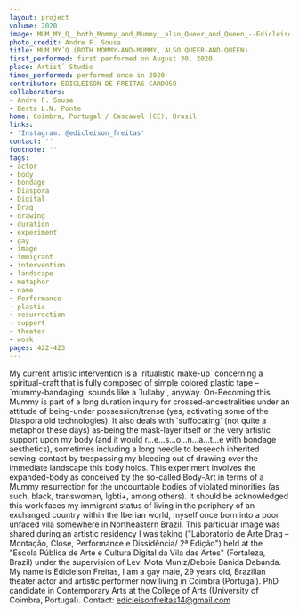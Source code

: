 ```yaml
---
layout: project
volume: 2020
image: MUM_MY_Q__both_Mommy_and_Mummy__also_Queer_and_Queen_--Edicleison_de_Freitas_Cardoso.jpg
photo_credit: Andre F. Sousa
title: MUM.MY´Q (BOTH MOMMY-AND-MUMMY, ALSO QUEER-AND-QUEEN)
first_performed: first performed on August 30, 2020
place: Artist´ Studio
times_performed: performed once in 2020
contributor: EDICLEISON DE FREITAS CARDOSO
collaborators:
- Andre F. Sousa
- Berta L.N. Ponte
home: Coimbra, Portugal / Cascavel (CE), Brasil
links:
- 'Instagram: @edicleison_freitas'
contact: ''
footnote: ''
tags:
- actor
- body
- bondage
- Diaspora
- Digital
- Drag
- drawing
- duration
- experiment
- gay
- image
- immigrant
- intervention
- landscape
- metaphor
- name
- Performance
- plastic
- resurrection
- support
- theater
- work
pages: 422-423
---
```



My current artistic intervention is a ´ritualistic make-up´ concerning a spiritual-craft that is fully composed of simple colored plastic tape – ´mummy-bandaging´ sounds like a ´lullaby´, anyway. On-Becoming this Mummy is part of a long duration inquiry for crossed-ancestralities under an attitude of being-under possession/transe (yes, activating some of the Diaspora old technologies). It also deals with ´suffocating´ (not quite a metaphor these days) as-being the mask-layer itself or the very artistic support upon my body (and it would r...e...s...o...n...a...t...e with bondage aesthetics), sometimes including a long needle to beseech inherited sewing-contact by trespassing my bleeding out of drawing over the immediate landscape this body holds. This experiment involves the expanded-body as conceived by the so-called Body-Art in terms of a Mummy resurrection for the uncountable bodies of violated minorities (as such, black, transwomen, lgbti+, among others). It should be acknowledged this work faces my immigrant status of living in the periphery of an exchanged country within the Iberian world, myself once born into a poor unfaced vila somewhere in Northeastern Brazil. This particular image was shared during an artistic residency I was taking ("Laboratório de Arte Drag – Montação, Close, Performance e Dissidência/ 2ª Edição") held at the "Escola Pública de Arte e Cultura Digital da Vila das Artes" (Fortaleza, Brazil) under the supervision of Levi Mota Muniz/Debbie Banida Debanda. My name is Edicleison Freitas, I am a gay male, 29 years old, Brazilian theater actor and artistic performer now living in Coimbra (Portugal). PhD candidate in Contemporary Arts at the College of Arts (University of Coimbra, Portugal). Contact: edicleisonfreitas14@gmail.com
